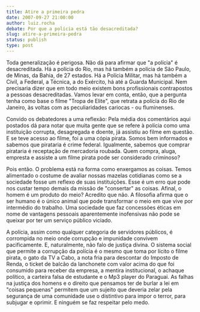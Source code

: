 ```yaml
---
title: Atire a primeira pedra
date: 2007-09-27 21:00:00
author: luiz.rocha
debate: Por que a polícia está tão desacreditada?
slug: atire-a-primeira-pedra
status: publish 
type: post
---
```


Toda generalização é perigosa. Não dá para afirmar que "a polícia" é desacreditada. Há a polícia do Rio, mas há também a polícia de São Paulo, de Minas, da Bahia, de 27 estados. Há a Polícia Militar, mas há também a Civil, a Federal, a Técnica, a do Exército, há até a Guarda Municipal. Nem precisaria dizer que em todo meio existem bons profissionais contrapostos a pessoas desacreditadas. Vamos levar em conta, então, que a pergunta tenha como base o filme "Tropa de Elite", que retrata a polícia do Rio de Janeiro, às voltas com as peculiaridades cariocas - ou fluminenses.   

Convido os debatedores a uma reflexão: Pela média dos comentários aqui postados dá para notar que muita gente que se refere à polícia como uma instituição corrupta, desagregada e doente, já assistiu ao filme em questão. E se teve acesso ao filme, foi a uma cópia pirata. Somos bem informados e sabemos que pirataria é crime federal. Igualmente, sabemos que comprar pirataria é receptação de mercadoria roubada. Quem compra, aluga, empresta e assiste a um filme pirata pode ser considerado criminoso?   

Pois então. O problema está na forma como enxergamos as coisas. Temos alimentado o costume de avaliar nossas mazelas cotidianas como se a sociedade fosse um reflexo de suas instituições. Esse é um erro que pode nos custar tempo demais da missão de "consertar" as coisas. Afinal, o homem é um produto do meio? Acredito que não. A filosofia afirma que o ser humano é o único animal que pode transformar o meio em que vive por intermédio do trabalho. Uma sociedade que faz concessões éticas em nome de vantagens pessoais aparentemente inofensivas não pode se queixar por ter um serviço público viciado.   

 A polícia, assim como qualquer categoria de servidores públicos, é corrompida no meio onde corrupção e impunidade convivem pacificamente. E, naturalmente, não falo de justiça divina. O sistema social que permite a corrupção da polícia é o mesmo que toma por lícito o filme pirata, o gato da TV a Cabo, a nota fria para descontar do Imposto de Renda, o ticket de balcão da lanchonete com valor acima do que foi consumido para receber da empresa, a mentira institucional, o achaque político, a carteira falsa de estudante e o Mp3 player do Paraguai. As falhas na justiça dos homens e o direito que pensamos ter de burlar a lei em "coisas pequenas" permitem que um sujeito que deveria zelar pela segurança de uma comunidade use o distintivo para impor o terror, para subjugar e oprimir. E ninguém se faz respeitar pelo medo.
